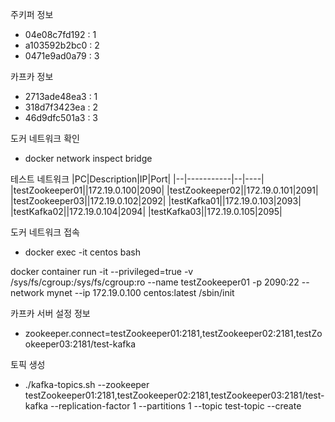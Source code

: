주키퍼 정보
- 04e08c7fd192 : 1
- a103592b2bc0 : 2
- 0471e9ad0a79 : 3

카프카 정보
- 2713ade48ea3 : 1
- 318d7f3423ea : 2
- 46d9dfc501a3 : 3

도커 네트워크 확인 
- docker network inspect bridge

테스트 네트워크
|PC|Description|IP|Port|
|--|-----------|--|----|
|testZookeeper01||172.19.0.100|2090|
|testZookeeper02||172.19.0.101|2091|
|testZookeeper03||172.19.0.102|2092|
|testKafka01||172.19.0.103|2093|
|testKafka02||172.19.0.104|2094|
|testKafka03||172.19.0.105|2095|

도커 네트워크 접속
- docker exec -it centos bash

docker container run -it --privileged=true -v /sys/fs/cgroup:/sys/fs/cgroup:ro --name testZookeeper01 -p 2090:22 --network mynet --ip 172.19.0.100  centos:latest /sbin/init

카프카 서버 설정 정보
- zookeeper.connect=testZookeeper01:2181,testZookeeper02:2181,testZookeeper03:2181/test-kafka

토픽 생성
- ./kafka-topics.sh --zookeeper testZookeeper01:2181,testZookeeper02:2181,testZookeeper03:2181/test-kafka --replication-factor 1 --partitions 1 --topic test-topic --create

